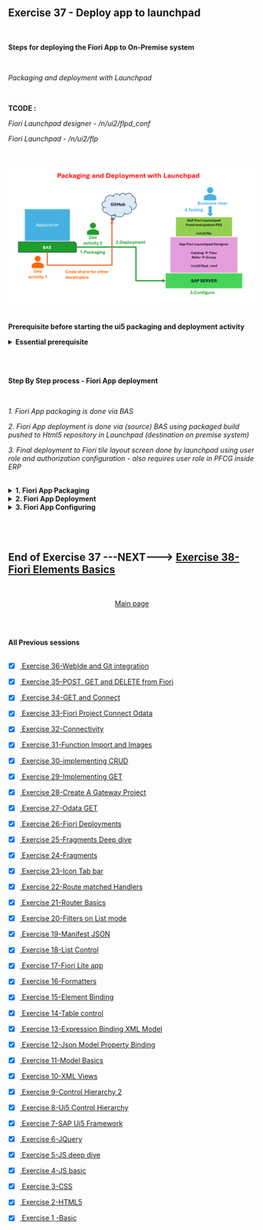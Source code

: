 ## Exercise 37 - Deploy app to launchpad

</br>

**Steps for deploying the Fiori App to On-Premise system**

</br>

*Packaging and deployment with Launchpad*

</br>

**TCODE :**

*Fiori Launchpad designer - /n/ui2/flpd_conf*

*Fiori Launchpad - /n/ui2/flp*

</br></br>
<img src="./files/37-Fiori-App-deployment.png">
</br></br>


**Prerequisite before starting the ui5 packaging and deployment activity**

<details>
<summary> <b> Essential prerequisite</b> </summary>
</br>

*Command for installing ui5 CLI -command line interface*

```bat
npm install --global @ui5/cli
```

<img src="./files/ui5e37-1.png"></br></br>

*A Demo package is created and assigned to transport*

<img src="./files/ui5e37-1a.png"></br></br>

*A Demo transport is created and assigned with sample package

<img src="./files/ui5e37-1b.png"></br></br>
</details>

</br></br>

**Step By Step process - Fiori App deployment**

</br>

*1. Fiori App packaging is done via BAS*

*2. Fiori App deployment is done via (source) BAS using packaged build pushed to Html5 repository in Launchpad (destination on premise system)*

*3. Final deployment to Fiori tile layout screen done by launchpad using user role and authorization configuration - also requires user role in PFCG inside ERP*

</br>


<details>
<summary> <b> 1. Fiori App Packaging </b> </summary>
</br>

*First Command for packaging*

Command : 
</br>

```bat
ui5 build
```

</br>

<img src="./files/ui5e37-2.png"></br></br>
<img src="./files/ui5e37-3.png"></br></br>

</br>

*Dist - Distribution*

</br>

<img src="./files/ui5e37-4.png"></br></br>
<img src="./files/ui5e37-5.png"></br></br>


*Second Command for Deploying to ERP -system repository*

Command : 
</br>

```bat
abap-deploy
```

</br>

<img src="./files/ui5e37-6.png"></br></br>
<img src="./files/ui5e37-7.png"></br></br>
<img src="./files/ui5e37-8.png"></br></br>
<img src="./files/ui5e37-9.png"></br></br>
<img src="./files/ui5e37-10.png"></br></br>
<img src="./files/ui5e37-11.png"></br></br>
<img src="./files/ui5e37-12.png"></br></br>
<img src="./files/ui5e37-13.png"></br></br>
<img src="./files/ui5e37-14.png"></br></br>
<img src="./files/ui5e37-15.png"></br></br>
<img src="./files/ui5e37-16.png"></br></br>
<img src="./files/ui5e37-17.png"></br></br>
<img src="./files/ui5e37-18.png"></br></br>
<img src="./files/ui5e37-19.png"></br></br>
<img src="./files/ui5e37-20.png"></br></br>
<img src="./files/ui5e37-21.png"></br></br>
<img src="./files/ui5e37-22.png"></br></br>
<img src="./files/ui5e37-23.png"></br></br>
<img src="./files/ui5e37-24.png"></br></br>
<img src="./files/ui5e37-25.png"></br></br>
<img src="./files/ui5e37-26.png"></br></br>
<img src="./files/ui5e37-27.png"></br></br>
<img src="./files/ui5e37-28.png"></br></br>
<img src="./files/ui5e37-29.png"></br></br>
<img src="./files/ui5e37-30.png"></br></br>
<img src="./files/ui5e37-31.png"></br></br>
<img src="./files/ui5e37-32.png"></br></br>
<img src="./files/ui5e37-33.png"></br></br>
<img src="./files/ui5e37-34.png"></br></br>
<img src="./files/ui5e37-35.png"></br></br>
<img src="./files/ui5e37-36.png"></br></br>
<img src="./files/ui5e37-37.png"></br></br>
<img src="./files/ui5e37-38.png"></br></br>
<img src="./files/ui5e37-39.png"></br></br>
<img src="./files/ui5e37-40.png"></br></br>
<img src="./files/ui5e37-41.png"></br></br>
<img src="./files/ui5e37-42.png"></br></br>
<img src="./files/ui5e37-43.png"></br></br>
<img src="./files/ui5e37-44.png"></br></br>
<img src="./files/ui5e37-45.png"></br></br>
<img src="./files/ui5e37-46.png"></br></br>
<img src="./files/ui5e37-47.png"></br></br>
<img src="./files/ui5e37-48.png"></br></br>
<img src="./files/ui5e37-49.png"></br></br>
<img src="./files/ui5e37-50.png"></br></br>
<img src="./files/ui5e37-51.png"></br></br>
<img src="./files/ui5e37-52.png"></br></br>
<img src="./files/ui5e37-53.png"></br></br>
<img src="./files/ui5e37-54.png"></br></br>
<img src="./files/ui5e37-55.png"></br></br>
<img src="./files/ui5e37-56.png"></br></br>
<img src="./files/ui5e37-57.png"></br></br>
<img src="./files/ui5e37-58.png"></br></br>
<img src="./files/ui5e37-59.png"></br></br>
<img src="./files/ui5e37-60.png"></br></br>
<img src="./files/ui5e37-61.png"></br></br>
<img src="./files/ui5e37-62.png"></br></br>
<img src="./files/ui5e37-63.png"></br></br>
<img src="./files/ui5e37-64.png"></br></br>
<img src="./files/ui5e37-65.png"></br></br>
<img src="./files/ui5e37-66.png"></br></br>
<img src="./files/ui5e37-67.png"></br></br>
<img src="./files/ui5e37-68.png"></br></br>
<img src="./files/ui5e37-69.png"></br></br>
<img src="./files/ui5e37-70.png"></br></br>
<img src="./files/ui5e37-71.png"></br></br>
<img src="./files/ui5e37-72.png"></br></br>
<img src="./files/ui5e37-73.png"></br></br>
<img src="./files/ui5e37-74.png"></br></br>
<img src="./files/ui5e37-75.png"></br></br>
<img src="./files/ui5e37-76.png"></br></br>
<img src="./files/ui5e37-77.png"></br></br>
<img src="./files/ui5e37-78.png"></br></br>
<img src="./files/ui5e37-79.png"></br></br>
<img src="./files/ui5e37-80.png"></br></br>
<img src="./files/ui5e37-81.png"></br></br>
<img src="./files/ui5e37-82.png"></br></br>
<img src="./files/ui5e37-83.png"></br></br>
<img src="./files/ui5e37-84.png"></br></br>
<img src="./files/ui5e37-85.png"></br></br>
<img src="./files/ui5e37-86.png"></br></br>
<img src="./files/ui5e37-87.png"></br></br>
<img src="./files/ui5e37-88.png"></br></br>
<img src="./files/ui5e37-89.png"></br></br>
<img src="./files/ui5e37-90.png"></br></br>
<img src="./files/ui5e37-91.png"></br></br>
<img src="./files/ui5e37-92.png"></br></br>
<img src="./files/ui5e37-93.png"></br></br>
<img src="./files/ui5e37-94.png"></br></br>
<img src="./files/ui5e37-95.png"></br></br>
<img src="./files/ui5e37-96.png"></br></br>
<img src="./files/ui5e37-97.png"></br></br>
<img src="./files/ui5e37-98.png"></br></br>
<img src="./files/ui5e37-99.png"></br></br>
<img src="./files/ui5e37-100.png"></br></br>
<img src="./files/ui5e37-101.png"></br></br>
<img src="./files/ui5e37-102.png"></br></br>
<img src="./files/ui5e37-103.png"></br></br>
<img src="./files/ui5e37-104.png"></br></br>
<img src="./files/ui5e37-105.png"></br></br>
<img src="./files/ui5e37-106.png"></br></br>
<img src="./files/ui5e37-107.png"></br></br>
<img src="./files/ui5e37-108.png"></br></br>
<img src="./files/ui5e37-109.png"></br></br>
<img src="./files/ui5e37-110.png"></br></br>
<img src="./files/ui5e37-111.png"></br></br>
<img src="./files/ui5e37-112.png"></br></br>
<img src="./files/ui5e37-113.png"></br></br>
<img src="./files/ui5e37-114.png"></br></br>
<img src="./files/ui5e37-115.png"></br></br>
<img src="./files/ui5e37-116.png"></br></br>
<img src="./files/ui5e37-117.png"></br></br>
<img src="./files/ui5e37-118.png"></br></br>
<img src="./files/ui5e37-119.png"></br></br>
<img src="./files/ui5e37-120.png"></br></br>
<img src="./files/ui5e37-121.png"></br></br>
<img src="./files/ui5e37-122.png"></br></br>
<img src="./files/ui5e37-123.png"></br></br>
<img src="./files/ui5e37-124.png"></br></br>
<img src="./files/ui5e37-125.png"></br></br>
<img src="./files/ui5e37-126.png"></br></br>
<img src="./files/ui5e37-127.png"></br></br>
<img src="./files/ui5e37-128.png"></br></br>
<img src="./files/ui5e37-129.png"></br></br>
<img src="./files/ui5e37-130.png"></br></br>
<img src="./files/ui5e37-131.png"></br></br>
<img src="./files/ui5e37-132.png"></br></br>
<img src="./files/ui5e37-133.png"></br></br>
<img src="./files/ui5e37-134.png"></br></br>
<img src="./files/ui5e37-135.png"></br></br>
<img src="./files/ui5e37-136.png"></br></br>
<img src="./files/ui5e37-137.png"></br></br>
<img src="./files/ui5e37-138.png"></br></br>
<img src="./files/ui5e37-139.png"></br></br>
<img src="./files/ui5e37-140.png"></br></br>
<img src="./files/ui5e37-141.png"></br></br>
<img src="./files/ui5e37-142.png"></br></br>
<img src="./files/ui5e37-143.png"></br></br>
<img src="./files/ui5e37-144.png"></br></br>
<img src="./files/ui5e37-145.png"></br></br>
<img src="./files/ui5e37-146.png"></br></br>
<img src="./files/ui5e37-147.png"></br></br>
<img src="./files/ui5e37-148.png"></br></br>
<img src="./files/ui5e37-149.png"></br></br>
<img src="./files/ui5e37-150.png"></br></br>

</details>

<details>
<summary> <b> 2. Fiori App Deployment </b> </summary>
</br>
</br>
</br>
</details>

<details>
<summary> <b> 3. Fiori App Configuring </b> </summary>
</br>
</br>
</br>
</details>


</br>
</br></br>

## End of Exercise 37 ---NEXT---> <a href="https://github.com/Octavius-Dante/Arthelais/tree/main/ex_38"> Exercise 38-Fiori Elements Basics </a>
</br>
<p align="center"> <a href="https://github.com/Octavius-Dante/Arthelais/tree/main"> Main page </a> </p>


</br></br>

**All Previous sessions**
</br></br>

<!-- - [x] <a href="https://github.com/Octavius-Dante/Arthelais/tree/main/ex_37"> Exercise 37-Deploy app to launchpad</a> -->
- [x] <a href="https://github.com/Octavius-Dante/Arthelais/tree/main/ex_36"> Exercise 36-WebIde and Git integration</a>
- [x] <a href="https://github.com/Octavius-Dante/Arthelais/tree/main/ex_35"> Exercise 35-POST, GET and DELETE from Fiori</a>
- [x] <a href="https://github.com/Octavius-Dante/Arthelais/tree/main/ex_34"> Exercise 34-GET and Connect</a>
- [x] <a href="https://github.com/Octavius-Dante/Arthelais/tree/main/ex_33"> Exercise 33-Fiori Project Connect Odata</a>
- [x] <a href="https://github.com/Octavius-Dante/Arthelais/tree/main/ex_32"> Exercise 32-Connectivity</a>
- [x] <a href="https://github.com/Octavius-Dante/Arthelais/tree/main/ex_31"> Exercise 31-Function Import and Images</a>
- [x] <a href="https://github.com/Octavius-Dante/Arthelais/tree/main/ex_30"> Exercise 30-implementing CRUD</a>
- [x] <a href="https://github.com/Octavius-Dante/Arthelais/tree/main/ex_29"> Exercise 29-Implementing GET</a>
- [x] <a href="https://github.com/Octavius-Dante/Arthelais/tree/main/ex_28"> Exercise 28-Create A Gateway Project</a>
- [x] <a href="https://github.com/Octavius-Dante/Arthelais/tree/main/ex_27"> Exercise 27-Odata GET</a>
- [x] <a href="https://github.com/Octavius-Dante/Arthelais/tree/main/ex_26"> Exercise 26-Fiori Deployments</a>
- [x] <a href="https://github.com/Octavius-Dante/Arthelais/tree/main/ex_25"> Exercise 25-Fragments Deep dive</a>
- [x] <a href="https://github.com/Octavius-Dante/Arthelais/tree/main/ex_24"> Exercise 24-Fragments</a>
- [x] <a href="https://github.com/Octavius-Dante/Arthelais/tree/main/ex_23"> Exercise 23-Icon Tab bar</a>
- [x] <a href="https://github.com/Octavius-Dante/Arthelais/tree/main/ex_22"> Exercise 22-Route matched Handlers</a>
- [x] <a href="https://github.com/Octavius-Dante/Arthelais/tree/main/ex_21"> Exercise 21-Router Basics</a>
- [x] <a href="https://github.com/Octavius-Dante/Arthelais/tree/main/ex_20"> Exercise 20-Filters on List mode</a>
- [x] <a href="https://github.com/Octavius-Dante/Arthelais/tree/main/ex_19"> Exercise 19-Manifest JSON</a>
- [x] <a href="https://github.com/Octavius-Dante/Arthelais/tree/main/ex_18"> Exercise 18-List Control</a>
- [x] <a href="https://github.com/Octavius-Dante/Arthelais/tree/main/ex_17"> Exercise 17-Fiori Lite app</a>
- [x] <a href="https://github.com/Octavius-Dante/Arthelais/tree/main/ex_16"> Exercise 16-Formatters </a>
- [x] <a href="https://github.com/Octavius-Dante/Arthelais/tree/main/ex_15"> Exercise 15-Element Binding</a>
- [x] <a href="https://github.com/Octavius-Dante/Arthelais/tree/main/ex_14"> Exercise 14-Table control</a>
- [x] <a href="https://github.com/Octavius-Dante/Arthelais/tree/main/ex_13"> Exercise 13-Expression Binding XML Model</a>
- [x] <a href="https://github.com/Octavius-Dante/Arthelais/tree/main/ex_12"> Exercise 12-Json Model Property Binding</a>
- [x] <a href="https://github.com/Octavius-Dante/Arthelais/tree/main/ex_11"> Exercise 11-Model Basics </a>
- [x] <a href="https://github.com/Octavius-Dante/Arthelais/tree/main/ex_10"> Exercise 10-XML Views </a>
- [x] <a href="https://github.com/Octavius-Dante/Arthelais/tree/main/ex_9"> Exercise 9-Control Hierarchy 2</a>
- [x] <a href="https://github.com/Octavius-Dante/Arthelais/tree/main/ex_8"> Exercise 8-Ui5 Control Hierarchy </a>
- [x] <a href="https://github.com/Octavius-Dante/Arthelais/tree/main/ex_7"> Exercise 7-SAP Ui5 Framework </a>
- [x] <a href="https://github.com/Octavius-Dante/Arthelais/tree/main/ex_6"> Exercise 6-JQuery </a>
- [x] <a href="https://github.com/Octavius-Dante/Arthelais/tree/main/ex_5"> Exercise 5-JS deep dive </a>
- [x] <a href="https://github.com/Octavius-Dante/Arthelais/tree/main/ex_4"> Exercise 4-JS basic </a>
- [x] <a href="https://github.com/Octavius-Dante/Arthelais/tree/main/ex_3"> Exercise 3-CSS </a>
- [x] <a href="https://github.com/Octavius-Dante/Arthelais/tree/main/ex_2"> Exercise 2-HTML5</a>
- [x] <a href="https://github.com/Octavius-Dante/Arthelais/tree/main/ex_1"> Exercise 1 -Basic </a>


<!--

<details>
<summary> <b> ALL CODE CHANGES - TODAY SESSION </b> </summary>
</br>
</br>

</br>
</br>
<img src="./files/capmd12-96a.png" >
</br>
</br>
</details>

-->